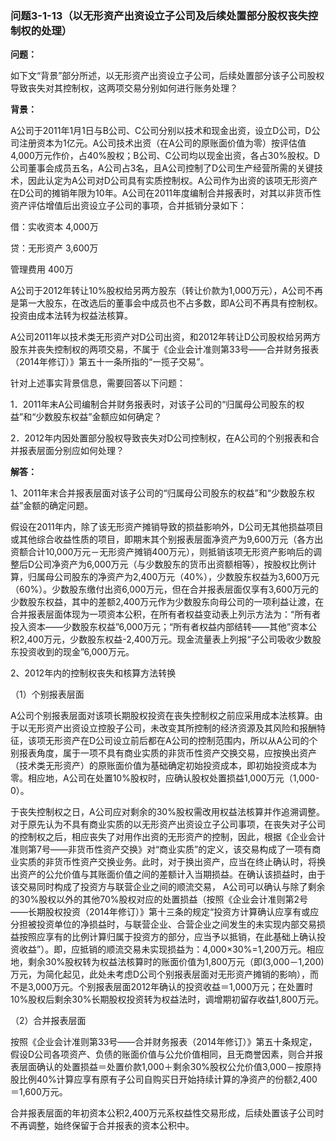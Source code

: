 ### 问题3-1-13（以无形资产出资设立子公司及后续处置部分股权丧失控制权的处理）

**问题：**

如下文“背景”部分所述，以无形资产出资设立子公司，后续处置部分该子公司股权导致丧失对其控制权，这两项交易分别如何进行账务处理？

**背景：**

A公司于2011年1月1日与B公司、C公司分别以技术和现金出资，设立D公司，D公司注册资本为1亿元。A公司技术出资（在A公司的原账面价值为零）按评估值4,000万元作价，占40%股权；B公司、C公司均以现金出资，各占30%股权。D公司董事会成员五名，A公司占3名，且A公司控制了D公司生产经营所需的关键技术，因此认定为A公司对D公司具有实质控制权。A公司作为出资的该项无形资产在D公司的摊销年限为10年。A公司在2011年度编制合并报表时，对其以非货币性资产评估增值后出资设立子公司的事项，合并抵销分录如下：

借：实收资本 4,000万

贷：无形资产 3,600万

管理费用 400万

A公司于2012年转让10%股权给另两方股东（转让价款为1,000万元），A公司不再是第一大股东，在改选后的董事会中成员也不占多数，即A公司不再具有控制权。投资由成本法转为权益法核算。

A公司2011年以技术类无形资产对D公司出资，和2012年转让D公司股权给另两方股东并丧失控制权的两项交易，不属于《企业会计准则第33号——合并财务报表（2014年修订）》第五十一条所指的“一揽子交易”。

针对上述事实背景信息，需要回答以下问题：

1．2011年末A公司编制合并财务报表时，对该子公司的“归属母公司股东的权益”和“少数股东权益”金额应如何确定？

2．2012年内因处置部分股权导致丧失对D公司控制权，在A公司的个别报表和合并报表层面分别应如何处理？

**解答：**

1、2011年末合并报表层面对该子公司的“归属母公司股东的权益”和“少数股东权益”金额的确定问题。

假设在2011年内，除了该无形资产摊销导致的损益影响外，D公司无其他损益项目或其他综合收益性质的项目，即期末其个别报表层面净资产为9,600万元（各方出资额合计10,000万元－无形资产摊销400万元），则抵销该项无形资产影响后的调整后D公司净资产为6,000万元（与少数股东的货币出资额相等），按股权比例计算，归属母公司股东的净资产为2,400万元（40%），少数股东权益为3,600万元（60%）。少数股东缴付出资6,000万元，但在合并报表层面仅享有3,600万元的少数股东权益，其中的差额2,400万元作为少数股东向母公司的一项利益让渡，在合并报表层面体现为一项资本公积，在所有者权益变动表上列示方法为：“所有者投入资本——少数股东权益”6,000万元；“所有者权益内部结转——其他”资本公积2,400万元，少数股东权益-2,400万元。现金流量表上列报“子公司吸收少数股东投资收到的现金”6,000万元。

2、2012年内的控制权丧失和核算方法转换

（1）个别报表层面

A公司个别报表层面对该项长期股权投资在丧失控制权之前应采用成本法核算。由于以无形资产出资设立控股子公司，未改变其所控制的经济资源及其风险和报酬特征，该项无形资产在D公司设立前后都在A公司的控制范围内，所以从A公司的个别报表角度，属于一项不具有商业实质的非货币性资产交换交易，应按换出资产（技术类无形资产）的原账面价值为基础确定初始投资成本，即初始投资成本为零。相应地，A公司在处置10%股权时，应确认股权处置损益1,000万元（1,000-0）。

于丧失控制权之日，A公司应对剩余的30%股权需改用权益法核算并作追溯调整。对于原先认为不具有商业实质的以无形资产出资设立子公司事项，在丧失对子公司的控制权之后，相应丧失了对用作出资的无形资产的控制，因此，根据《企业会计准则第7号——非货币性资产交换》对“商业实质”的定义，该交易构成了一项有商业实质的非货币性资产交换业务。此时，对于换出资产，应当在终止确认时，将换出资产的公允价值与其账面价值之间的差额计入当期损益。在确认该损益时，由于该交易同时构成了投资方与联营企业之间的顺流交易，
A公司可以确认与除了剩余的30%股权以外的其他70%股权对应的处置损益（按照《企业会计准则第2号——长期股权投资（2014年修订）》第十三条的规定“投资方计算确认应享有或应分担被投资单位的净损益时，与联营企业、合营企业之间发生的未实现内部交易损益按照应享有的比例计算归属于投资方的部分，应当予以抵销，在此基础上确认投资收益”）。即，应抵销的顺流交易未实现损益为：4,000×30%=1,200万元。相应地，剩余30%股权转为权益法核算时的账面价值为1,800万元（即(3,000－1,200)万元，为简化起见，此处未考虑D公司个别报表层面对无形资产摊销的影响），而不是3,000万元。个别报表层面2012年确认的投资收益＝1,000万元；在处置时10%股权后剩余30%长期股权投资转为权益法时，调增期初留存收益1,800万元。

（2）合并报表层面

按照《企业会计准则第33号——合并财务报表（2014年修订）》第五十条规定，假设D公司各项资产、负债的账面价值与公允价值相同，且无商誉因素，则合并报表层面确认的处置损益＝处置价款1,000＋剩余30%股权公允价值3,000－按原持股比例40%计算应享有原有子公司自购买日开始持续计算的净资产的份额2,400＝1,600万元。

合并报表层面的年初资本公积2,400万元系权益性交易形成，后续处置该子公司时不再调整，始终保留于合并报表的资本公积中。